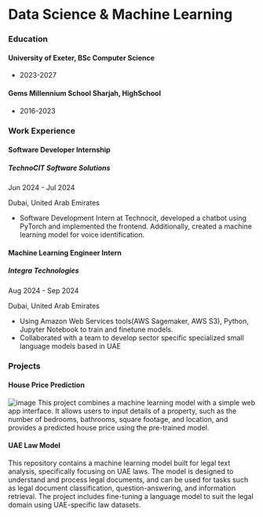 # Data Science & Machine Learning

### Education
#### University of Exeter, BSc Computer Science
- 2023-2027

#### Gems Millennium School Sharjah, HighSchool
- 2016-2023

### Work Experience

#### Software Developer Internship
##### TechnoCIT Software Solutions
Jun 2024 - Jul 2024 


Dubai, United Arab Emirates
- Software Development Intern at Technocit, developed a chatbot using PyTorch and implemented the frontend. Additionally, created a machine learning model for voice identification.


#### Machine Learning Engineer Intern
##### Integra Technologies
Aug 2024 - Sep 2024 


Dubai, United Arab Emirates 
- Using Amazon Web Services tools(AWS Sagemaker, AWS S3), Python, Jupyter Notebook to train and finetune models.
- Collaborated with a team to develop sector specific specialized small language models based in UAE


### Projects
#### House Price Prediction
![image](https://github.com/user-attachments/assets/401459c3-9dd4-48e7-a3a5-417263e61691)
This project combines a machine learning model with a simple web app interface. It allows users to input details of a property, such as the number of bedrooms, bathrooms, square footage, and location, and provides a predicted house price using the pre-trained model.

#### UAE Law Model
This repository contains a machine learning model built for legal text analysis, specifically focusing on UAE laws. The model is designed to understand and process legal documents, and can be used for tasks such as legal document classification, question-answering, and information retrieval. The project includes fine-tuning a language model to suit the legal domain using UAE-specific law datasets.
